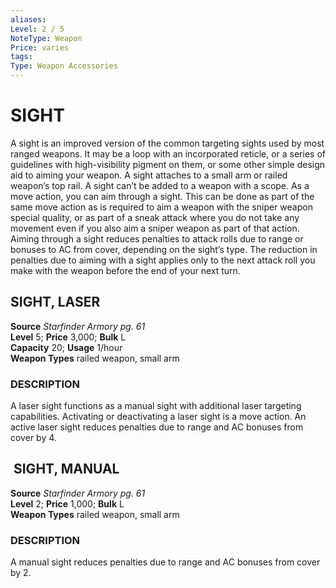 ```yaml
---
aliases: 
Level: 2 / 5
NoteType: Weapon
Price: varies
tags: 
Type: Weapon Accessories
---
```

# SIGHT
A sight is an improved version of the common targeting sights used by most ranged weapons. It may be a loop with an incorporated reticle, or a series of guidelines with high-visibility pigment on them, or some other simple design aid to aiming your weapon. A sight attaches to a small arm or railed weapon’s top rail. A sight can’t be added to a weapon with a scope. As a move action, you can aim through a sight. This can be done as part of the same move action as is required to aim a weapon with the sniper weapon special quality, or as part of a sneak attack where you do not take any movement even if you also aim a sniper weapon as part of that action. Aiming through a sight reduces penalties to attack rolls due to range or bonuses to AC from cover, depending on the sight’s type. The reduction in penalties due to aiming with a sight applies only to the next attack roll you make with the weapon before the end of your next turn.  

##  SIGHT, LASER

**Source** _Starfinder Armory pg. 61_  
**Level** 5; **Price** 3,000; **Bulk** L  
**Capacity** 20; **Usage** 1/hour  
**Weapon Types** railed weapon, small arm

### DESCRIPTION

A laser sight functions as a manual sight with additional laser targeting capabilities. Activating or deactivating a laser sight is a move action. An active laser sight reduces penalties due to range and AC bonuses from cover by 4.

##  SIGHT, MANUAL

**Source** _Starfinder Armory pg. 61_  
**Level** 2; **Price** 1,000; **Bulk** L  
**Weapon Types** railed weapon, small arm

### DESCRIPTION

A manual sight reduces penalties due to range and AC bonuses from cover by 2.